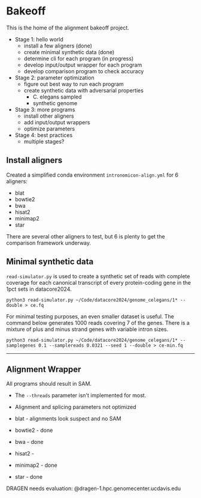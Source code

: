 Bakeoff
=======

This is the home of the alignment bakeoff project.

- Stage 1: hello world
	- install a few aligners (done)
	- create minimal synthetic data (done)
	- determine cli for each program (in progress)
	- develop input/output wrapper for each program
	- develop comparison program to check accuracy
- Stage 2: parameter optimization
	- figure out best way to run each program
	- create synthetic data with adversarial properties
		- C. elegans sampled
		- synthetic genome
- Stage 3: more programs
	- install other aligners
	- add input/output wrappers
	- optimize parameters
- Stage 4: best practices
	- multiple stages?

## Install aligners ##

Created a simplified conda environment `intronomicon-align.yml` for 6 aligners:

- blat
- bowtie2
- bwa
- hisat2
- minimap2
- star

There are several other aligners to test, but 6 is plenty to get the comparison
framework underway.

## Minimal synthetic data ##

`read-simulator.py` is used to create a synthetic set of reads with complete
coverage for each canonical transcript of every protein-coding gene in the 1pct
sets in datacore2024.

```
python3 read-simulator.py ~/Code/datacore2024/genome_celegans/1* --double > ce.fq
```

For minimal testing purposes, an even smaller dataset is useful. The command
below generates 1000 reads covering 7 of the genes. There is a mixture of plus
and minus strand genes with variable intron sizes.

```
python3 read-simulator.py ~/Code/datacore2024/genome_celegans/1* --samplegenes 0.1 --samplereads 0.0321 --seed 1 --double > ce-min.fq
```

------------------------------------------------------------------------------

## Alignment Wrapper ##

All programs should result in SAM.

- The `--threads` parameter isn't implemented for most.
- Alignment and splicing parameters not optimized

- blat - alignments look suspect and no SAM
- bowtie2 - done
- bwa - done
- hisat2 -
- minimap2 - done
- star - done

DRAGEN needs evaluation: @dragen-1.hpc.genomecenter.ucdavis.edu
